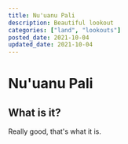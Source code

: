 ```yaml
---
title: Nu'uanu Pali
description: Beautiful lookout
categories: ["land", "lookouts"]
posted_date: 2021-10-04
updated_date: 2021-10-04
---
```


# Nu'uanu Pali

## What is it?

Really good, that's what it is.